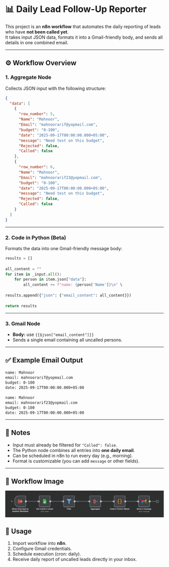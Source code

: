 # 📊 Daily Lead Follow-Up Reporter

This project is an **n8n workflow** that automates the daily reporting of leads who have **not been called yet**.  
It takes input JSON data, formats it into a Gmail-friendly body, and sends all details in one combined email.

---

## ⚙️ Workflow Overview

### 1. **Aggregate Node**
Collects JSON input with the following structure:
```json
{
  "data": [
    {
      "row_number": 5,
      "Name": "Mahnoor",
      "Email": "mahnoorarif@yopmail.com",
      "budget": "0-100",
      "date": "2025-09-17T00:00:00.000+05:00",
      "message": "Need test on this budget",
      "Rejected": false,
      "Called": false
    },
    {
      "row_number": 6,
      "Name": "Mahnoor",
      "Email": "mahnoorarif23@yopmail.com",
      "budget": "0-100",
      "date": "2025-09-17T00:00:00.000+05:00",
      "message": "Need test on this budget",
      "Rejected": false,
      "Called": false
    }
  ]
}
```

---

### 2. **Code in Python (Beta)**
Formats the data into one Gmail-friendly message body:

```python
results = []

all_content = ""
for item in _input.all():
    for person in item.json["data"]:
        all_content += f"name: {person['Name']}\n" \                       f"email: {person['Email']}\n" \                       f"budget: {person['budget']}\n" \                       f"date: {person['date']}\n\n"

results.append({"json": {"email_content": all_content}})

return results
```

---

### 3. **Gmail Node**
- **Body:** use `{{$json["email_content"]}}`  
- Sends a single email containing all uncalled persons.

---

## ✅ Example Email Output

```
name: Mahnoor
email: mahnoorarif@yopmail.com
budget: 0-100
date: 2025-09-17T00:00:00.000+05:00

name: Mahnoor
email: mahnoorarif23@yopmail.com
budget: 0-100
date: 2025-09-17T00:00:00.000+05:00
```

---

## 📝 Notes
- Input must already be filtered for `"Called": false`.  
- The Python node combines all entries into **one daily email**.  
- Can be scheduled in n8n to run every day (e.g., morning).  
- Format is customizable (you can add `message` or other fields).

---

## 🔗 Workflow Image

![Workflow](image.png)

## 🚀 Usage
1. Import workflow into **n8n**.  
2. Configure Gmail credentials.  
3. Schedule execution (cron: daily).  
4. Receive daily report of uncalled leads directly in your inbox.

